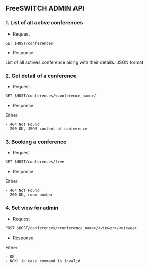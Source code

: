 FreeSWITCH ADMIN API
--------------------


### 1. List of all active conferences

- Request

```
GET $HOST/conferences
```

 - Response

List of all actives conference along with their details. JSON format



### 2. Get detail of a conference

- Request

```
GET $HOST/conferences/<conference_name>/
```

- Response

Either:

    - 404 Not Found
    - 200 OK, JSON content of conference

### 3. Booking a conference

- Request
```
GET $HOST/conferences/free
```

- Response

Either:

    - 404 Not Found
    - 200 OK, room number

### 4. Set view for admin

- Request

```
POST $HOST/conferences/<conference_name>/<viewer>/<viewee>
```

- Response

Either:

    - OK
    - NOK: in case command is invalid



